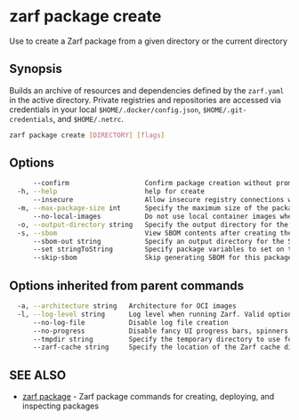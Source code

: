 # zarf package create

Use to create a Zarf package from a given directory or the current directory

## Synopsis

Builds an archive of resources and dependencies defined by the `zarf.yaml` in the active directory.
Private registries and repositories are accessed via credentials in your local `$HOME/.docker/config.json`, `$HOME/.git-credentials`, and `$HOME/.netrc`.

``` bash
zarf package create [DIRECTORY] [flags]
```

## Options

``` bash
      --confirm                   Confirm package creation without prompting
  -h, --help                      help for create
      --insecure                  Allow insecure registry connections when pulling OCI images
  -m, --max-package-size int      Specify the maximum size of the package in megabytes, packages larger than this will be split into multiple parts. Use 0 to disable splitting.
      --no-local-images           Do not use local container images when creating this package
  -o, --output-directory string   Specify the output directory for the created Zarf package
  -s, --sbom                      View SBOM contents after creating the package
      --sbom-out string           Specify an output directory for the SBOMs from the created Zarf package
      --set stringToString        Specify package variables to set on the command line (KEY=value) (default [])
      --skip-sbom                 Skip generating SBOM for this package
```

## Options inherited from parent commands

``` bash
  -a, --architecture string   Architecture for OCI images
  -l, --log-level string      Log level when running Zarf. Valid options are: warn, info, debug, trace (default "info")
      --no-log-file           Disable log file creation
      --no-progress           Disable fancy UI progress bars, spinners, logos, etc
      --tmpdir string         Specify the temporary directory to use for intermediate files
      --zarf-cache string     Specify the location of the Zarf cache directory (default "~/.zarf-cache")
```

## SEE ALSO

* [zarf package](zarf_package.md) - Zarf package commands for creating, deploying, and inspecting packages
